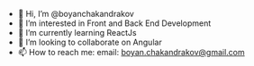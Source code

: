 - 👋 Hi, I’m @boyanchakandrakov
- 👀 I’m interested in Front and Back End Development
- 🌱 I’m currently learning ReactJs
- 💞️ I’m looking to collaborate on Angular
- 📫 How to reach me: email: boyan.chakandrakov@gmail.com

<!---
boyanchakandrakov/boyanchakandrakov is a ✨ special ✨ repository because its `README.md` (this file) appears on your GitHub profile.
You can click the Preview link to take a look at your changes.
--->
